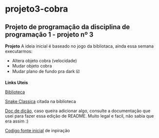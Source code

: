 # projeto3-cobra
## Projeto de programação da disciplina de programação 1 - projeto nº 3


**Projeto**
A ideia inicial é baseado no jogo da bibliotaca, ainda essa semana executarmos:
- Altera objeto cobra (velocidade)
- Mudar objeto cobra 
- Mudar plano de fundo pra dark ☑️


**Links Uteis**

[Biblioteca](https://www.raylib.com/games.html)

[Snake Classica](https://www.raylib.com/games/classics/loader.html?name=classic_snake) citada na biblioteca

[Doc de dição](https://docs.github.com/pt/get-started/writing-on-github/getting-started-with-writing-and-formatting-on-github/basic-writing-and-formatting-syntax), caso queira adicionar algo, consulte a documentação que usei para fazer essa edição de README. Muito legal e facil, não sabia que era assim :)

[Codigo fonte inicial](https://github.com/raysan5/raylib-games/blob/master/classics/src/snake.c)  de inpiração 
